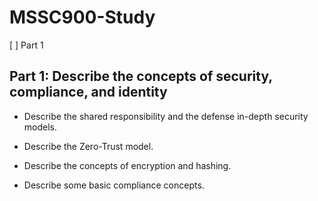 # MSSC900-Study
[ ] Part 1


## Part 1: Describe the concepts of security, compliance, and identity

* Describe the shared responsibility and the defense in-depth security models.
 
  
* Describe the Zero-Trust model.
  
* Describe the concepts of encryption and hashing.
  
* Describe some basic compliance concepts.
